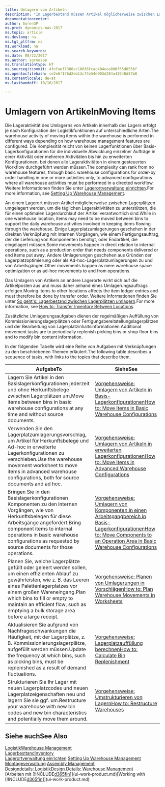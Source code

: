 ```yaml
---
title: Umlagern von Artikeln
description: "Im Lagerbestand müssen Artikel möglicherweise zwischen Lagerplätzen umgelagert werden, um die täglichen Lageraktivitäten zu unterstützen, die für einen optimalen Lagerdurchlauf der Artikel verantwortlich sind. Einige Lagerplatzumlagerungen geschehen in der direkten Verknüpfung mit internen Vorgängen, wie einem Fertigungsauftrag, der die Lieferung von Komponenten benötigt, oder Endartikel, die eingelagert müssen. Andere Umlagerungen geschehen aus Gründen der Lagerplatzoptimierung oder als Ad-hoc-Lagerplatzumlagerungen zu und von Arbeitsgängen."
documentationcenter: 
author: SorenGP
ms.prod: dynamics-nav-2017
ms.topic: article
ms.devlang: na
ms.tgt_pltfrm: na
ms.workload: na
ms.search.keywords: 
ms.date: 08/22/2017
ms.author: sgroespe
ms.translationtype: HT
ms.sourcegitcommit: 4fefaef7380ac10836fcac404eea006f55d8556f
ms.openlocfilehash: ce2e6f176d2eb13c74e54e903d284a41948d87b8
ms.contentlocale: de-at
ms.lasthandoff: 10/16/2017

---
```

# <a name="moving-items"></a><span data-ttu-id="aeb85-105">Umlagern von Artikeln</span><span class="sxs-lookup"><span data-stu-id="aeb85-105">Moving Items</span></span>
<span data-ttu-id="aeb85-106">Die Lageraktivität des Umlagerns von Artikeln innerhalb des Lagers erfolgt je nach Konfiguration der Logistikfunktionen auf unterschiedliche Arten.</span><span class="sxs-lookup"><span data-stu-id="aeb85-106">The warehouse activity of moving items within the warehouse is performed in different ways depending on how warehouse management features are configured.</span></span> <span data-ttu-id="aeb85-107">Die Komplexität reicht von keinen Lagerfunktionen über Basis-Lagerkonfigurationen für die individuelle Abwicklung einzelner Aufträge in einer Aktivität oder mehreren Aktivitäten bis hin zu erweiterten Konfigurationen, bei denen alle Lageraktivitäten in einem gesteuerten Workflow durchgeführt werden müssen.</span><span class="sxs-lookup"><span data-stu-id="aeb85-107">The complexity can rank from no warehouse features, through basic warehouse configurations for order-by order handling in one or more activities only, to advanced configurations where all warehouse activities must be performed in a directed workflow.</span></span> <span data-ttu-id="aeb85-108">Weitere Informationen finden Sie unter [Lagerortverwaltung einrichten](warehouse-setup-warehouse.md).</span><span class="sxs-lookup"><span data-stu-id="aeb85-108">For more information, see [Setting Up Warehouse Management](warehouse-setup-warehouse.md).</span></span>

<span data-ttu-id="aeb85-109">An einem Lagerort müssen Artikel möglicherweise zwischen Lagerplätzen umgelagert werden, um die täglichen Lageraktivitäten zu unterstützen, die für einen optimalen Lagerdurchlauf der Artikel verantwortlich sind.</span><span class="sxs-lookup"><span data-stu-id="aeb85-109">While in one warehouse location, items may need to be moved between bins to support the daily warehouse activities involved in keeping items flowing through the warehouse.</span></span> <span data-ttu-id="aeb85-110">Einige Lagerplatzumlagerungen geschehen in der direkten Verknüpfung mit internen Vorgängen, wie einem Fertigungsauftrag, der die Lieferung von Komponenten benötigt, oder Endartikel, die eingelagert müssen.</span><span class="sxs-lookup"><span data-stu-id="aeb85-110">Some movements happen in direct relation to internal operations, such as a production order that needs components delivered or end items put away.</span></span> <span data-ttu-id="aeb85-111">Andere Umlagerungen geschehen aus Gründen der Lagerplatzoptimierung oder als Ad-hoc-Lagerplatzumlagerungen zu und von Arbeitsgängen.</span><span class="sxs-lookup"><span data-stu-id="aeb85-111">Other movements happen as mere warehouse space optimization or as ad-hoc movements to and from operations.</span></span>

<span data-ttu-id="aeb85-112">Das Umlagern von Artikeln an andere Lagerorte wirkt sich auf die Artikelposten aus und muss daher anhand eines Umlagerungsauftrags erfolgen.</span><span class="sxs-lookup"><span data-stu-id="aeb85-112">Moving items to other locations affects the item ledger entries and must therefore be done by transfer order.</span></span> <span data-ttu-id="aeb85-113">Weitere Informationen finden Sie unter [So geht's: Lagerbestand zwischen Lagerplätzen umlagern](inventory-how-transfer-between-locations.md).</span><span class="sxs-lookup"><span data-stu-id="aeb85-113">For more information, see [How to: Transfer Inventory Between Locations](inventory-how-transfer-between-locations.md).</span></span>  

<span data-ttu-id="aeb85-114">Zusätzliche Umlagerungsaufgaben dienen der regelmäßigen Auffüllung von Kommissionierungslagerplätzen oder Fertigungsbereitstellungslagerplätzen und der Bearbeitung von Lagerplatzinhaltsinformationen.</span><span class="sxs-lookup"><span data-stu-id="aeb85-114">Additional movement tasks are to periodically replenish picking bins or shop floor bins and to modify bin content information.</span></span>  

 <span data-ttu-id="aeb85-115">In der folgenden Tabelle wird eine Reihe von Aufgaben mit Verknüpfungen zu den beschriebenen Themen erläutert.</span><span class="sxs-lookup"><span data-stu-id="aeb85-115">The following table describes a sequence of tasks, with links to the topics that describe them.</span></span>   

|<span data-ttu-id="aeb85-116">**Aufgabe**</span><span class="sxs-lookup"><span data-stu-id="aeb85-116">**To**</span></span>|<span data-ttu-id="aeb85-117">**Siehe**</span><span class="sxs-lookup"><span data-stu-id="aeb85-117">**See**</span></span>|  
|------------|-------------|  
|<span data-ttu-id="aeb85-118">Lagern Sie Artikel in den Basislagerkonfigurationen jederzeit und ohne Herkunftsbelege zwischen Lagerplätzen um.</span><span class="sxs-lookup"><span data-stu-id="aeb85-118">Move items between bins in basic warehouse configurations at any time and without source documents.</span></span>|[<span data-ttu-id="aeb85-119">Vorgehensweise: Umlagern von Artikeln in Basis-Lagerkonfigurationen</span><span class="sxs-lookup"><span data-stu-id="aeb85-119">How to: Move Items in Basic Warehouse Configurations</span></span>](warehouse-how-to-move-items-ad-hoc-in-basic-warehousing.md)|
|<span data-ttu-id="aeb85-120">Verwenden Sie den Lagerplatzumlagerungsvorschlag, um Artikel für Herkunftsbelege und Ad-hoc in erweiterte Lagerkonfigurationen zu verschieben.</span><span class="sxs-lookup"><span data-stu-id="aeb85-120">Use the warehouse movement worksheet to move items in advanced warehouse configurations, both for source documents and ad hoc.</span></span>|[<span data-ttu-id="aeb85-121">Vorgehensweise: Umlagern von Artikeln in erweiterten Lagerkonfigurationen</span><span class="sxs-lookup"><span data-stu-id="aeb85-121">How to: Move Items in Advanced Warehouse Configurations</span></span>](warehouse-how-to-move-items-in-advanced-warehousing.md)|  
|<span data-ttu-id="aeb85-122">Bringen Sie in den Basislagerkonfigurationen Komponenten zu den internen Vorgängen, wie von Herkunftsbelegen für diese Arbeitsgänge angefordert.</span><span class="sxs-lookup"><span data-stu-id="aeb85-122">Bring component items to internal operations in basic warehouse configurations as requested by source documents for those operations.</span></span>|[<span data-ttu-id="aeb85-123">Vorgehensweise: Umlagern von Komponenten in einen Arbeitsgangbereich in Basis-Lagerkonfigurationen</span><span class="sxs-lookup"><span data-stu-id="aeb85-123">How to: Move Components to an Operation Area in Basic Warehouse Configurations</span></span>](warehouse-how-to-move-components-to-an-operation-area-in-basic-warehousing.md)|
|<span data-ttu-id="aeb85-124">Planen Sie, welche Lagerplätze gefüllt oder geleert werden sollen, um einen effizienten Ablauf zu gewährleisten, wie z. B. das Leeren eines Palettenlagerplatzes vor einem großen Wareneingang.</span><span class="sxs-lookup"><span data-stu-id="aeb85-124">Plan which bins to fill or empty to maintain an efficient flow, such as emptying a bulk storage area before a large receipt.</span></span>|[<span data-ttu-id="aeb85-125">Vorgehensweise: Planen von Umlagerungen in Vorschlägen</span><span class="sxs-lookup"><span data-stu-id="aeb85-125">How to: Plan Warehouse Movements in Worksheets</span></span>](warehouse-how-to-plan-warehouse-movements-in-worksheets.md)|
|<span data-ttu-id="aeb85-126">Aktualisieren Sie aufgrund von Nachfrageschwankungen die Häufigkeit, mit der Lagerplätze, z. B. Kommissionierungslagerplätze, aufgefüllt werden müssen.</span><span class="sxs-lookup"><span data-stu-id="aeb85-126">Update the frequency at which bins, such as picking bins, must be replenished as a result of demand fluctuations.</span></span>|[<span data-ttu-id="aeb85-127">Vorgehensweise: Lagerplatzauffüllung berechnen</span><span class="sxs-lookup"><span data-stu-id="aeb85-127">How to: Calculate Bin Replenishment</span></span>](warehouse-how-to-calculate-bin-replenishment.md)|
|<span data-ttu-id="aeb85-128">Strukturieren Sie Ihr Lager mit neuen Lagerplatzcodes und neuen Lagerplatzeigenschaften neu und lagern Sie sie ggf. um.</span><span class="sxs-lookup"><span data-stu-id="aeb85-128">Restructure your warehouse with new bin codes and new bin characteristics and potentially move them around.</span></span>|[<span data-ttu-id="aeb85-129">Vorgehensweise: Umstrukturieren von Lagern</span><span class="sxs-lookup"><span data-stu-id="aeb85-129">How to: Restructure Warehouses</span></span>](warehouse-how-to-restructure-warehouses.md)|  

## <a name="see-also"></a><span data-ttu-id="aeb85-130">Siehe auch</span><span class="sxs-lookup"><span data-stu-id="aeb85-130">See Also</span></span>  
[<span data-ttu-id="aeb85-131">Logistik</span><span class="sxs-lookup"><span data-stu-id="aeb85-131">Warehouse Management</span></span>](warehouse-manage-warehouse.md)  
[<span data-ttu-id="aeb85-132">Lagerbesttand</span><span class="sxs-lookup"><span data-stu-id="aeb85-132">Inventory</span></span>](inventory-manage-inventory.md)  
<span data-ttu-id="aeb85-133">[Lagerortverwaltung einrichten](warehouse-setup-warehouse.md)   </span><span class="sxs-lookup"><span data-stu-id="aeb85-133">[Setting Up Warehouse Management](warehouse-setup-warehouse.md)   </span></span>  
<span data-ttu-id="aeb85-134">[Montageverwaltung](assembly-assemble-items.md)  </span><span class="sxs-lookup"><span data-stu-id="aeb85-134">[Assembly Management](assembly-assemble-items.md)  </span></span>  
[<span data-ttu-id="aeb85-135">Designdetails: Logistik</span><span class="sxs-lookup"><span data-stu-id="aeb85-135">Design Details: Warehouse Management</span></span>](design-details-warehouse-management.md)  
<span data-ttu-id="aeb85-136">[Arbeiten mit [!INCLUDE[d365fin](includes/d365fin_md.md)]](ui-work-product.md)</span><span class="sxs-lookup"><span data-stu-id="aeb85-136">[Working with [!INCLUDE[d365fin](includes/d365fin_md.md)]](ui-work-product.md)</span></span>

